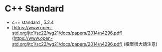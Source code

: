 # C++ Standard

* c++ standard , 5.3.4
* [https://www.open-std.org/jtc1/sc22/wg21/docs/papers/2014/n4296.pdf](https://www.open-std.org/jtc1/sc22/wg21/docs/papers/2014/n4296.pdf) (檔案很大請注意)
